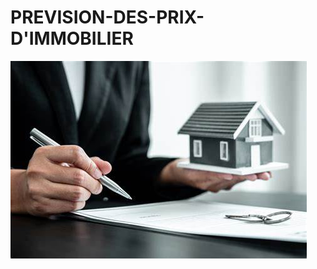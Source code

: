 # PREVISION-DES-PRIX-D'IMMOBILIER
![PR-VISION-DES-PRIX-D-IMMOBILIER](PR-VISION-DES-PRIX-D-IMMOBILIER/OIP.jpg)
